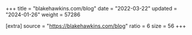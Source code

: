 +++
title = "blakehawkins.com/blog"
date = "2022-03-22"
updated = "2024-01-26"
weight = 57286

[extra]
source = "https://blakehawkins.com/blog"
ratio = 6
size = 56
+++
